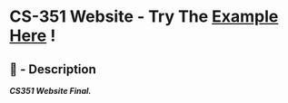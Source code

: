 # CS-351 Website - Try The [Example Here](https://clrtyjones.github.io/MonthlyPayment-Slider) ! 


## 📝 - Description
***CS351 Website Final.***
